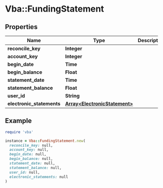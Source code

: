 # Vba::FundingStatement

## Properties

| Name | Type | Description | Notes |
| ---- | ---- | ----------- | ----- |
| **reconcile_key** | **Integer** |  | [optional] |
| **account_key** | **Integer** |  | [optional] |
| **begin_date** | **Time** |  | [optional] |
| **begin_balance** | **Float** |  | [optional] |
| **statement_date** | **Time** |  | [optional] |
| **statement_balance** | **Float** |  | [optional] |
| **user_id** | **String** |  | [optional] |
| **electronic_statements** | [**Array&lt;ElectronicStatement&gt;**](ElectronicStatement.md) |  | [optional] |

## Example

```ruby
require 'vba'

instance = Vba::FundingStatement.new(
  reconcile_key: null,
  account_key: null,
  begin_date: null,
  begin_balance: null,
  statement_date: null,
  statement_balance: null,
  user_id: null,
  electronic_statements: null
)
```

